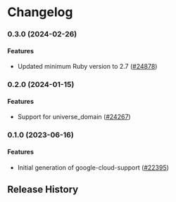 # Changelog

### 0.3.0 (2024-02-26)

#### Features

* Updated minimum Ruby version to 2.7 ([#24878](https://github.com/googleapis/google-cloud-ruby/issues/24878)) 

### 0.2.0 (2024-01-15)

#### Features

* Support for universe_domain ([#24267](https://github.com/googleapis/google-cloud-ruby/issues/24267)) 

### 0.1.0 (2023-06-16)

#### Features

* Initial generation of google-cloud-support ([#22395](https://github.com/googleapis/google-cloud-ruby/issues/22395)) 

## Release History

